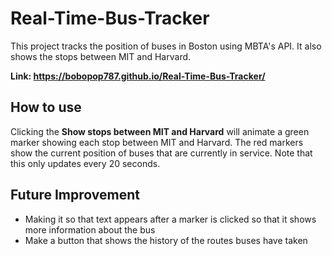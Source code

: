 # Real-Time-Bus-Tracker
This project tracks the position of buses in Boston using MBTA's API. It also shows the stops between MIT and Harvard.

**Link: https://bobopop787.github.io/Real-Time-Bus-Tracker/**

## How to use
Clicking the **Show stops between MIT and Harvard** will animate a green marker showing each stop between MIT and Harvard. The red markers show the current position of buses that are currently in service. Note that this only updates every 20 seconds.

## Future Improvement
- Making it so that text appears after a marker is clicked so that it shows more information about the bus
- Make a button that shows the history of the routes buses have taken